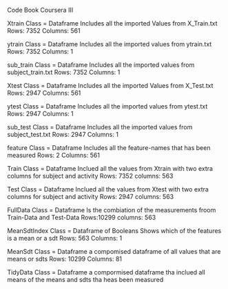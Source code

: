 Code Book Coursera III

  Xtrain
      Class = Dataframe
      Includes all the imported Values from X_Train.txt
      Rows: 7352
      Columns: 561
      
  ytrain 
      Class = Dataframe
      Includes all the imported values from ytrain.txt
      Rows: 7352
      Columns: 1
      
  sub_train
      Class = Dataframe
      Includes all the imported values from subject_train.txt
      Rows: 7352
      Columns: 1
      

  Xtest
      Class = Dataframe
      Includes all the imported Values from X_Test.txt
      Rows: 2947
      Columns: 561
      
  ytest
      Class = Dataframe
      Includes all the imported values from ytest.txt
      Rows: 2947
      Columns: 1
      
  sub_test
      Class = Dataframe
      Includes all the imported values from subject_test.txt
      Rows: 2947
      Columns: 1  

  feature
      Class = Dataframe
      Includes all the feature-names that has been measured
      Rows: 2
      Columns: 561 
      
  Train
      Class = Dataframe
      Inclued all the values from Xtrain with two extra columns for subject and activity
      Rows: 7352
      columns: 563
      
  Test
      Class = Dataframe
      Inclued all the values from Xtest with two extra columns for subject and activity
      Rows: 2947
      columns: 563
      
  FullData
      Class = Dataframe
      Is the combiation of the measurements froom Train-Data and Test-Data
      Rows:10299
      columns: 563
      
  MeanSdtIndex
      Class = Dataframe of Booleans
      Shows which of the features is a mean or a sdt
      Rows: 563
      Columns: 1
      
  MeanSdt
      Class = Dataframe 
      a compomised dataframe of all values that are means or sdts
      Rows: 10299
      Columns: 81
      
  TidyData
      Class = Dataframe
      a compormised dataframe tha inclued all means of the means and sdts tha heas been measured
      
      
      
      
      
    